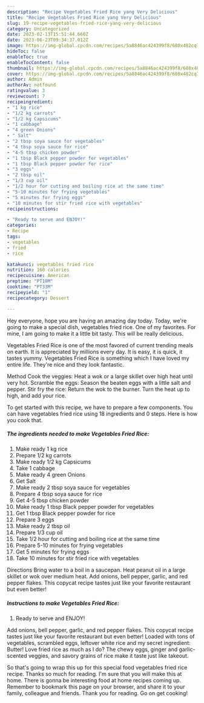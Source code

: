 ```yaml
---
description: "Recipe Vegetables Fried Rice yang Very Delicious"
title: "Recipe Vegetables Fried Rice yang Very Delicious"
slug: 19-recipe-vegetables-fried-rice-yang-very-delicious
category: Uncategorized
date: 2023-02-13T15:51:44.660Z
date: 2023-06-23T09:34:37.012Z
image: https://img-global.cpcdn.com/recipes/5a8846ac424399f8/680x482cq70/vegetables-fried-rice-recipe-main-photo.jpg
hideToc: false
enableToc: true
enableTocContent: false
thumbnail: https://img-global.cpcdn.com/recipes/5a8846ac424399f8/680x482cq70/vegetables-fried-rice-recipe-main-photo.jpg
cover: https://img-global.cpcdn.com/recipes/5a8846ac424399f8/680x482cq70/vegetables-fried-rice-recipe-main-photo.jpg
author: Admin
authorAv: notfound
ratingvalue: 3
reviewcount: 7
recipeingredient:
- "1 kg rice"
- "1/2 kg carrots"
- "1/2 kg Capsicums"
- "1 cabbage"
- "4 green Onions"
- " Salt"
- "2 tbsp soya sauce for vegetables"
- "4 tbsp soya sauce for rice"
- "4-5 tbsp chicken powder"
- "1 tbsp Black pepper powder for vegetables"
- "1 tbsp Black pepper powder for rice"
- "3 eggs"
- "2 tbsp oil"
- "1/3 cup oil"
- "1/2 hour for cutting and boiling rice at the same time"
- "5-10 minutes for frying vegetables"
- "5 minutes for frying eggs"
- "10 minutes for stir fried rice with vegetables"
recipeinstructions:

- "Ready to serve and ENJOY!"
categories:
- Recipe
tags:
- vegetables
- fried
- rice

katakunci: vegetables fried rice 
nutrition: 160 calories
recipecuisine: American
preptime: "PT10M"
cooktime: "PT33M"
recipeyield: "1"
recipecategory: Dessert

---
```



Hey everyone, hope you are having an amazing day today. Today, we're going to make a special dish, vegetables fried rice. One of my favorites. For mine, I am going to make it a little bit tasty. This will be really delicious.

Vegetables Fried Rice is one of the most favored of current trending meals on earth. It is appreciated by millions every day. It is easy, it is quick, it tastes yummy. Vegetables Fried Rice is something which I have loved my entire life. They're nice and they look fantastic.

Method Cook the veggies: Heat a wok or a large skillet over high heat until very hot. Scramble the eggs: Season the beaten eggs with a little salt and pepper. Stir fry the rice: Return the wok to the burner. Turn the heat up to high, and add your rice.


To get started with this recipe, we have to prepare a few components. You can have vegetables fried rice using 18 ingredients and 0 steps. Here is how you cook that.

<!--inarticleads1-->

##### The ingredients needed to make Vegetables Fried Rice:

1. Make ready 1 kg rice
1. Prepare 1/2 kg carrots
1. Make ready 1/2 kg Capsicums
1. Take 1 cabbage
1. Make ready 4 green Onions
1. Get  Salt
1. Make ready 2 tbsp soya sauce for vegetables
1. Prepare 4 tbsp soya sauce for rice
1. Get 4-5 tbsp chicken powder
1. Make ready 1 tbsp Black pepper powder for vegetables
1. Get 1 tbsp Black pepper powder for rice
1. Prepare 3 eggs
1. Make ready 2 tbsp oil
1. Prepare 1/3 cup oil
1. Take 1/2 hour for cutting and boiling rice at the same time
1. Prepare 5-10 minutes for frying vegetables
1. Get 5 minutes for frying eggs
1. Take 10 minutes for stir fried rice with vegetables


Directions Bring water to a boil in a saucepan. Heat peanut oil in a large skillet or wok over medium heat. Add onions, bell pepper, garlic, and red pepper flakes. This copycat recipe tastes just like your favorite restaurant but even better! 

<!--inarticleads2-->

##### Instructions to make Vegetables Fried Rice:


1. Ready to serve and ENJOY!

Add onions, bell pepper, garlic, and red pepper flakes. This copycat recipe tastes just like your favorite restaurant but even better! Loaded with tons of vegetables, scrambled eggs, leftover white rice and my secret ingredient: Butter! Love fried rice as much as I do? The chewy eggs, ginger and garlic-scented veggies, and savory grains of rice make it taste just like takeout. 

So that's going to wrap this up for this special food vegetables fried rice recipe. Thanks so much for reading. I'm sure that you will make this at home. There is gonna be interesting food at home recipes coming up. Remember to bookmark this page on your browser, and share it to your family, colleague and friends. Thank you for reading. Go on get cooking!
